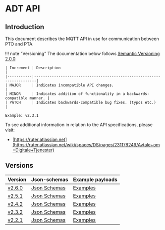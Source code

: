 # ADT API

## Introduction

This document describes the MQTT API in use for communication between PTO and PTA. 

!!! note "Versioning"
    The documentation below follows [Semantic Versioning 2.0.0](https://semver.org/spec/v2.0.0.html)
    
    | Increment | Description                                                           |
    |-----------|-----------------------------------------------------------------------|
    | MAJOR     | Indicates incompatible API changes.                                   |
    | MINOR     | Indicates addition of functionality in a backwards-compatible manner. |
    | PATCH     | Indicates backwards-compatible bug fixes. (typos etc.)                |
    
    Example: v2.3.1


To see additional information in relation to the API specifications, please visit:

- [https://ruter.atlassian.net](https://ruter.atlassian.net/wiki/spaces/DS/pages/231178249/Avtale+om+Digitale+Tjenester)

## Versions

| Version                     | Json-schemas                                                                            | Example payloads                                                                |
|-----------------------------|-----------------------------------------------------------------------------------------|---------------------------------------------------------------------------------|
| [v2.6.0](v2.6.0/index.html) | [Json Schemas](https://github.com/RuterNo/adt-doc/tree/master/docs/v2.6.0/json-schemas) | [Examples](https://github.com/RuterNo/adt-doc/tree/master/docs/v2.6.0/examples) |
| [v2.5.1](v2.5.1/index.html) | [Json Schemas](https://github.com/RuterNo/adt-doc/tree/master/docs/v2.5.1/json-schemas) | [Examples](https://github.com/RuterNo/adt-doc/tree/master/docs/v2.5.1/examples) |
| [v2.4.2](v2.4.2/index.html) | [Json Schemas](https://github.com/RuterNo/adt-doc/tree/master/docs/v2.4.2/json-schemas) | [Examples](https://github.com/RuterNo/adt-doc/tree/master/docs/v2.4.2/examples) |
| [v2.3.2](v2.3.2/index.html) | [Json Schemas](https://github.com/RuterNo/adt-doc/tree/master/docs/v2.3.2/json-schemas) | [Examples](https://github.com/RuterNo/adt-doc/tree/master/docs/v2.3.2/examples) |
| [v2.2.1](v2.2.1/index.html) | [Json Schemas](https://github.com/RuterNo/adt-doc/tree/master/docs/v2.2.1/json-schemas) | [Examples](https://github.com/RuterNo/adt-doc/tree/master/docs/v2.2.1/examples) |
